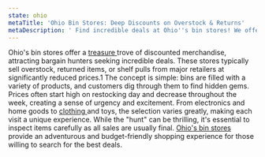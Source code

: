 ```yaml
---
state: ohio
metaTitle: 'Ohio Bin Stores: Deep Discounts on Overstock & Returns'
metaDescription: ' Find incredible deals at Ohio''s bin stores! We offer a wide variety of discounted items, from home goods and electronics to clothing and toys. New deals daily!'
---
```


Ohio's bin stores offer a [treasure ](https://lobinstores.com/blog/bin-stores-in-florida)trove of discounted merchandise, attracting bargain hunters seeking incredible deals. These stores typically sell overstock, returned items, or shelf pulls from major retailers at significantly reduced prices.1 The concept is simple: bins are filled with a variety of products, and customers dig through them to find hidden gems. Prices often start high on restocking day and decrease throughout the week, creating a sense of urgency and excitement. From electronics and home goods to [clothing ](https://lobinstores.com/blog/finding-clothes-donation-bins-near-me-a-complete-guide)and toys, the selection varies greatly, making each visit a unique experience. While the "hunt" can be thrilling, it's essential to inspect items carefully as all sales are usually final. [Ohio's bin stores](https://en.wikipedia.org/wiki/Category:Defunct_department_stores_based_in_Ohio) provide an adventurous and budget-friendly shopping experience for those willing to search for the best deals.
